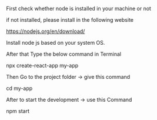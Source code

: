 First check whether node is installed in your machine or not

if not installed, please install in the following website

https://nodejs.org/en/download/

Install node js based on your system OS.

After that Type the below command in Terminal

npx create-react-app my-app

Then Go to the project folder -> give this command

cd my-app

After to start the development -> use this Command

npm start
